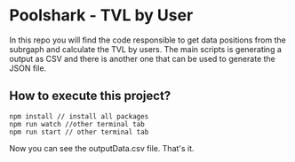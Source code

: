 # Poolshark - TVL by User

In this repo you will find the code responsible to get data positions from the subrgaph and calculate the TVL by users.
The main scripts is generating a output as CSV and there is another one that can be used to generate the JSON file.

## How to execute this project?

```
npm install // install all packages
npm run watch //other terminal tab
npm run start // other terminal tab
```

Now you can see the outputData.csv file. That's it.
